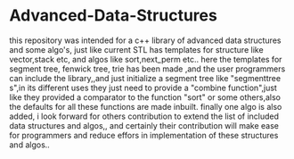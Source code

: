# Advanced-Data-Structures
this repository was intended for a c++ library of advanced data structures and some algo's,
just like current STL has templates for structure like vector,stack etc, and algos like sort,next_perm etc..
here the templates for 
segment tree, fenwick tree, trie has been made ,and the user programmers can include the library,,and just 
initialize a segment tree like "segmenttree s",in its different uses they just need to provide a "combine function",just like 
they provided a comparator to the function "sort" or some others,also the defaults for all these functions are made inbuilt.
finally one algo is also added,
i look forward for others contribution to extend the list of included data structures and algos,,
and certainly their contribution will make ease for programmers and reduce effors in implementation of these structures and algos..
